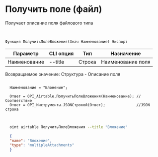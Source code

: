 ﻿---
sidebar_position: 5
---

# Получить поле (файл)
 Получает описание поля файлового типа


<br/>


`Функция ПолучитьПолеВложения(Знач Наименование) Экспорт`

  | Параметр | CLI опция | Тип | Назначение |
  |-|-|-|-|
  | Наименование | --title | Строка | Наименование поля |

  
  Возвращаемое значение:   Структура -  Описание поля





```bsl title="Пример кода"
  
  Наименование = "Вложение";
  
  Ответ = OPI_Airtable.ПолучитьПолеВложения(Наименование); //Соответствие
  Ответ = OPI_Инструменты.JSONСтрокой(Ответ);              //JSON строка
  
```
	


```sh title="Пример команды CLI"
    
  oint airtable ПолучитьПолеВложения --title "Вложение"

```

```json title="Результат"
  {
  "name": "Вложение",
  "type": "multipleAttachments"
  }
```
